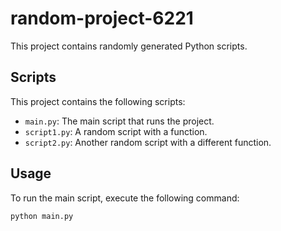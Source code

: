 
# random-project-6221

This project contains randomly generated Python scripts.

## Scripts

This project contains the following scripts:

- `main.py`: The main script that runs the project.
- `script1.py`: A random script with a function.
- `script2.py`: Another random script with a different function.

## Usage

To run the main script, execute the following command:

```bash
python main.py
